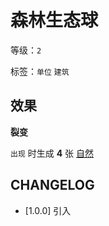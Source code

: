 # 森林生态球

等级：`2`

标签：`单位` `建筑`

## 效果

**裂变**

`出现` 时生成 **4** 张 [自然](../卡牌组/自然.md)

## CHANGELOG

- [1.0.0] 引入
